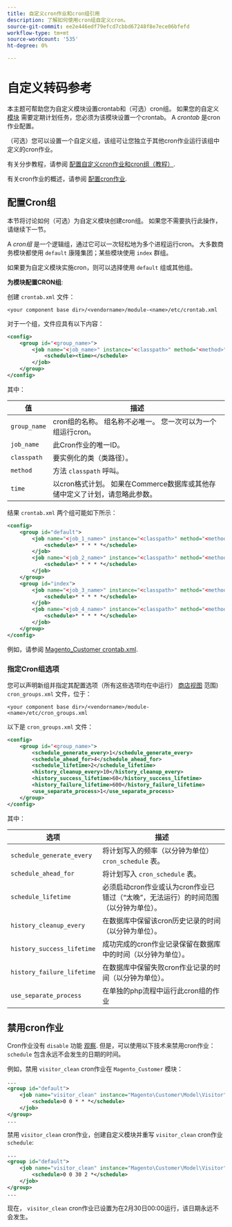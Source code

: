 ```yaml
---
title: 自定义cron作业和cron组引用
description: 了解如何使用cron组自定义cron。
source-git-commit: ee2e446edf79efcd7cbbd67248f8e7ece06bfefd
workflow-type: tm+mt
source-wordcount: '535'
ht-degree: 0%

---
```



# 自定义转码参考

本主题可帮助您为自定义模块设置crontab和（可选）cron组。 如果您的自定义 [模块](https://glossary.magento.com/module) 需要定期计划任务，您必须为该模块设置一个crontab。 A _crontab_ 是cron作业配置。

（可选）您可以设置一个自定义组，该组可让您独立于其他cron作业运行该组中定义的cron作业。

有关分步教程，请参阅 [配置自定义cron作业和cron组（教程）](custom-cron-tutorial.md).

有关cron作业的概述，请参阅 [配置cron作业](../cli/configure-cron-jobs.md).

## 配置Cron组

本节将讨论如何（可选）为自定义模块创建cron组。 如果您不需要执行此操作，请继续下一节。

A _cron组_ 是一个逻辑组，通过它可以一次轻松地为多个进程运行cron。 大多数商务模块都使用 `default` 康隆集团；某些模块使用 `index` 群组。

如果要为自定义模块实施cron，则可以选择使用 `default` 组或其他组。

**为模块配置CRON组**:

创建 `crontab.xml` 文件：

```text
<your component base dir>/<vendorname>/module-<name>/etc/crontab.xml
```

对于一个组，文件应具有以下内容：

```xml
<config>
    <group id="<group_name>">
        <job name="<job_name>" instance="<classpath>" method="<method>">
            <schedule><time></schedule>
        </job>
    </group>
</config>
```

其中：

| 值 | 描述 |
|---|---|
| `group_name` | cron组的名称。 组名称不必唯一。 您一次可以为一个组运行cron。 |
| `job_name` | 此Cron作业的唯一ID。 |
| `classpath` | 要实例化的类（类路径）。 |
| `method` | 方法 `classpath` 呼叫。 |
| `time` | 以cron格式计划。 如果在Commerce数据库或其他存储中定义了计划，请忽略此参数。 |

结果 `crontab.xml` 两个组可能如下所示：

```xml
<config>
    <group id="default">
        <job name="<job_1_name>" instance="<classpath>" method="<method_name>">
            <schedule>* * * * *</schedule>
        </job>
        <job name="<job_2_name>" instance="<classpath>" method="<method_name>">
            <schedule>* * * * *</schedule>
        </job>
    </group>
    <group id="index">
        <job name="<job_3_name>" instance="<classpath>" method="<method_name>">
            <schedule>* * * * *</schedule>
        </job>
        <job name="<job_4_name>" instance="<classpath>" method="<method_name>">
            <schedule>* * * * *</schedule>
        </job>
    </group>
</config>
```

例如，请参阅 [Magento_Customer crontab.xml](https://github.com/magento/magento2/blob/2.4/app/code/Magento/Customer/etc/crontab.xml).

### 指定Cron组选项

您可以声明新组并指定其配置选项（所有这些选项均在中运行） [商店视图](https://glossary.magento.com/store-view) 范围) `cron_groups.xml` 文件，位于：

```text
<your component base dir>/<vendorname>/module-<name>/etc/cron_groups.xml
```

以下是 `cron_groups.xml` 文件：

```xml
<config>
    <group id="<group_name>">
        <schedule_generate_every>1</schedule_generate_every>
        <schedule_ahead_for>4</schedule_ahead_for>
        <schedule_lifetime>2</schedule_lifetime>
        <history_cleanup_every>10</history_cleanup_every>
        <history_success_lifetime>60</history_success_lifetime>
        <history_failure_lifetime>600</history_failure_lifetime>
        <use_separate_process>1</use_separate_process>
    </group>
</config>
```

其中：

| 选项 | 描述 |
| -------------------------- | ------------------------------------------------------------------------------------------------------ |
| `schedule_generate_every` | 将计划写入的频率（以分钟为单位） `cron_schedule` 表。 |
| `schedule_ahead_for` | 将计划写入 `cron_schedule` 表。 |
| `schedule_lifetime` | 必须启动cron作业或认为cron作业已错过（“太晚”，无法运行）的时间范围（以分钟为单位）。 |
| `history_cleanup_every` | 在数据库中保留该cron历史记录的时间（以分钟为单位）。 |
| `history_success_lifetime` | 成功完成的cron作业记录保留在数据库中的时间（以分钟为单位）。 |
| `history_failure_lifetime` | 在数据库中保留失败cron作业记录的时间（以分钟为单位）。 |
| `use_separate_process` | 在单独的php流程中运行此cron组的作业 |

## 禁用cron作业

Cron作业没有 `disable` 功能 [观察](https://developer.adobe.com/commerce/php/development/components/events-and-observers/#observers). 但是，可以使用以下技术来禁用cron作业： `schedule` 包含永远不会发生的日期的时间。

例如，禁用 `visitor_clean` cron作业在 `Magento_Customer` 模块：

```xml
...
<group id="default">
    <job name="visitor_clean" instance="Magento\Customer\Model\Visitor" method="clean">
        <schedule>0 0 * * *</schedule>
    </job>
</group>
...
```

禁用 `visitor_clean` cron作业，创建自定义模块并重写 `visitor_clean` cron作业 `schedule`:

```xml
...
<group id="default">
    <job name="visitor_clean" instance="Magento\Customer\Model\Visitor" method="clean">
        <schedule>0 0 30 2 *</schedule>
    </job>
</group>
...
```

现在， `visitor_clean` cron作业已设置为在2月30日00:00运行，该日期永远不会发生。
